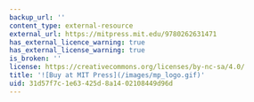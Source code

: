 ```yaml
---
backup_url: ''
content_type: external-resource
external_url: https://mitpress.mit.edu/9780262631471
has_external_licence_warning: true
has_external_license_warning: true
is_broken: ''
license: https://creativecommons.org/licenses/by-nc-sa/4.0/
title: '![Buy at MIT Press](/images/mp_logo.gif)'
uid: 31d57f7c-1e63-425d-8a14-02108449d96d
---
```

